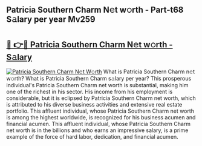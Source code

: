## Patricia Southern Charm N𝚎t w𝚘rth - Part-t68 S𝚊lary per year Mv259

# <h2><a href="http://gc4xex.nevu.top/?p=Patricia+Southern+Charm">🔗 👉🔴 Patricia Southern Charm N𝚎t w𝚘rth - S𝚊lary</a></h2>

[![Patricia Southern Charm N𝚎t W𝚘rth](https://i.imgur.com/Oavwk0R.jpeg)](http://gc4xex.nevu.top/?p=Patricia+Southern+Charm)
What is Patricia Southern Charm n𝚎t w𝚘rth? What is Patricia Southern Charm s𝚊lary per year?
This prosperous individual's Patricia Southern Charm net worth is substantial, making him one of the richest in his sector. His income from his employment is considerable, but it is eclipsed by Patricia Southern Charm net worth, which is attributed to his diverse business activities and extensive real estate portfolio. This affluent individual, whose Patricia Southern Charm net worth is among the highest worldwide, is recognized for his business acumen and financial acumen. This affluent individual, whose Patricia Southern Charm net worth is in the billions and who earns an impressive salary, is a prime example of the force of hard labor, dedication, and financial acumen.
